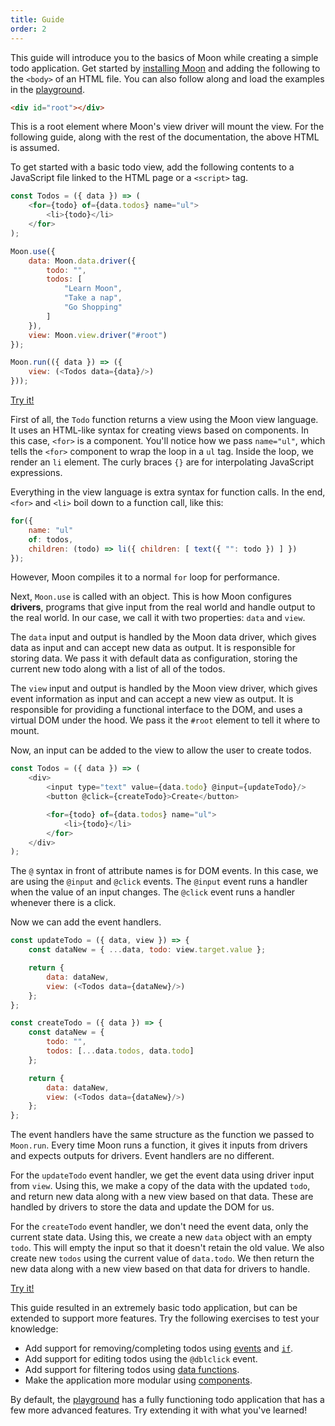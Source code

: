 ```yaml
---
title: Guide
order: 2
---
```


This guide will introduce you to the basics of Moon while creating a simple todo application. Get started by [installing Moon](/doc/installation.html) and adding the following to the `<body>` of an HTML file. You can also follow along and load the examples in the [playground](/play).

```html
<div id="root"></div>
```

This is a root element where Moon's view driver will mount the view. For the following guide, along with the rest of the documentation, the above HTML is assumed.

To get started with a basic todo view, add the following contents to a JavaScript file linked to the HTML page or a `<script>` tag.

```js
const Todos = ({ data }) => (
	<for={todo} of={data.todos} name="ul">
		<li>{todo}</li>
	</for>
);

Moon.use({
	data: Moon.data.driver({
		todo: "",
		todos: [
			"Learn Moon",
			"Take a nap",
			"Go Shopping"
		]
	}),
	view: Moon.view.driver("#root")
});

Moon.run(({ data }) => ({
	view: (<Todos data={data}/>)
}));
```

<a href="/play#const%20Todos%20%3D%20(%7B%20data%20%7D)%20%3D%3E%20(%0A%09%3Cfor%3D%7Btodo%7D%20of%3D%7Bdata.todos%7D%20name%3D%22ul%22%3E%0A%09%09%3Cli%3E%7Btodo%7D%3C%2Fli%3E%0A%09%3C%2Ffor%3E%0A)%3B%0A%0AMoon.use(%7B%0A%09data%3A%20Moon.data.driver(%7B%0A%09%09todo%3A%20%22%22%2C%0A%09%09todos%3A%20%5B%0A%09%09%09%22Learn%20Moon%22%2C%0A%09%09%09%22Take%20a%20nap%22%2C%0A%09%09%09%22Go%20Shopping%22%0A%09%09%5D%0A%09%7D)%2C%0A%09view%3A%20Moon.view.driver(%22%23root%22)%0A%7D)%3B%0A%0AMoon.run((%7B%20data%20%7D)%20%3D%3E%20(%7B%0A%09view%3A%20(%3CTodos%20data%3D%7Bdata%7D%2F%3E)%0A%7D))%3B">Try it!</a>

First of all, the `Todo` function returns a view using the Moon view language. It uses an HTML-like syntax for creating views based on components. In this case, `<for>` is a component. You'll notice how we pass `name="ul"`, which tells the `<for>` component to wrap the loop in a `ul` tag. Inside the loop, we render an `li` element. The curly braces `{}` are for interpolating JavaScript expressions.

Everything in the view language is extra syntax for function calls. In the end, `<for>` and `<li>` boil down to a function call, like this:

```js
for({
	name: "ul"
	of: todos,
	children: (todo) => li({ children: [ text({ "": todo }) ] })
});
```

However, Moon compiles it to a normal `for` loop for performance.

Next, `Moon.use` is called with an object. This is how Moon configures **drivers**, programs that give input from the real world and handle output to the real world. In our case, we call it with two properties: `data` and `view`.

The `data` input and output is handled by the Moon data driver, which gives data as input and can accept new data as output. It is responsible for storing data. We pass it with default data as configuration, storing the current new todo along with a list of all of the todos.

The `view` input and output is handled by the Moon view driver, which gives event information as input and can accept a new view as output. It is responsible for providing a functional interface to the DOM, and uses a virtual DOM under the hood. We pass it the `#root` element to tell it where to mount.

Now, an input can be added to the view to allow the user to create todos.

```js
const Todos = ({ data }) => (
	<div>
		<input type="text" value={data.todo} @input={updateTodo}/>
		<button @click={createTodo}>Create</button>

		<for={todo} of={data.todos} name="ul">
			<li>{todo}</li>
		</for>
	</div>
);
```

The `@` syntax in front of attribute names is for DOM events. In this case, we are using the `@input` and `@click` events. The `@input` event runs a handler when the value of an input changes. The `@click` event runs a handler whenever there is a click.

Now we can add the event handlers.

```js
const updateTodo = ({ data, view }) => {
	const dataNew = { ...data, todo: view.target.value };

	return {
		data: dataNew,
		view: (<Todos data={dataNew}/>)
	};
};

const createTodo = ({ data }) => {
	const dataNew = {
		todo: "",
		todos: [...data.todos, data.todo]
	};

	return {
		data: dataNew,
		view: (<Todos data={dataNew}/>)
	};
};
```

The event handlers have the same structure as the function we passed to `Moon.run`. Every time Moon runs a function, it gives it inputs from drivers and expects outputs for drivers. Event handlers are no different.

For the `updateTodo` event handler, we get the event data using driver input from `view`. Using this, we make a copy of the data with the updated `todo`, and return new data along with a new view based on that data. These are handled by drivers to store the data and update the DOM for us.

For the `createTodo` event handler, we don't need the event data, only the current state data. Using this, we create a new `data` object with an empty `todo`. This will empty the input so that it doesn't retain the old value. We also create new `todos` using the current value of `data.todo`. We then return the new data along with a new view based on that data for drivers to handle.

<a href="/play#const%20updateTodo%20%3D%20(%7B%20data%2C%20view%20%7D)%20%3D%3E%20%7B%0A%09const%20dataNew%20%3D%20%7B%20...data%2C%20todo%3A%20view.target.value%20%7D%3B%0A%0A%09return%20%7B%0A%09%09data%3A%20dataNew%2C%0A%09%09view%3A%20(%3CTodos%20data%3D%7BdataNew%7D%2F%3E)%0A%09%7D%3B%0A%7D%3B%0A%0Aconst%20createTodo%20%3D%20(%7B%20data%20%7D)%20%3D%3E%20%7B%0A%09const%20dataNew%20%3D%20%7B%0A%09%09todo%3A%20%22%22%2C%0A%09%09todos%3A%20%5B...data.todos%2C%20data.todo%5D%0A%09%7D%3B%0A%0A%09return%20%7B%0A%09%09data%3A%20dataNew%2C%0A%09%09view%3A%20(%3CTodos%20data%3D%7BdataNew%7D%2F%3E)%0A%09%7D%3B%0A%7D%3B%0A%0Aconst%20Todos%20%3D%20(%7B%20data%20%7D)%20%3D%3E%20(%0A%09%3Cdiv%3E%0A%09%09%3Cinput%20type%3D%22text%22%20value%3D%7Bdata.todo%7D%20%40input%3D%7BupdateTodo%7D%2F%3E%0A%09%09%3Cbutton%20%40click%3D%7BcreateTodo%7D%3ECreate%3C%2Fbutton%3E%0A%0A%09%09%3Cfor%3D%7Btodo%7D%20of%3D%7Bdata.todos%7D%20name%3D%22ul%22%3E%0A%09%09%09%3Cli%3E%7Btodo%7D%3C%2Fli%3E%0A%09%09%3C%2Ffor%3E%0A%09%3C%2Fdiv%3E%0A)%3B%0A%0AMoon.use(%7B%0A%09data%3A%20Moon.data.driver(%7B%0A%09%09todo%3A%20%22%22%2C%0A%09%09todos%3A%20%5B%0A%09%09%09%22Learn%20Moon%22%2C%0A%09%09%09%22Take%20a%20nap%22%2C%0A%09%09%09%22Go%20Shopping%22%0A%09%09%5D%0A%09%7D)%2C%0A%09view%3A%20Moon.view.driver(%22%23root%22)%0A%7D)%3B%0A%0AMoon.run((%7B%20data%20%7D)%20%3D%3E%20(%7B%0A%09view%3A%20(%3CTodos%20data%3D%7Bdata%7D%2F%3E)%0A%7D))%3B">Try it!</a>

This guide resulted in an extremely basic todo application, but can be extended to support more features. Try the following exercises to test your knowledge:

* Add support for removing/completing todos using [events](./views.html#events) and [`if`](./views.html#conditionals).
* Add support for editing todos using the `@dblclick` event.
* Add support for filtering todos using [data functions](./data.html).
* Make the application more modular using [components](./views.html#components).

By default, the [playground](/play) has a fully functioning todo application that has a few more advanced features. Try extending it with what you've learned!
